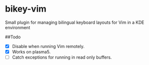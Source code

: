 bikey-vim
=========

Small plugin for managing bilingual keyboard layouts for Vim in a KDE environment

##Todo
- [x] Disable when running Vim remotely.
- [x] Works on plasma5.
- [ ] Catch exceptions for running in read only buffers.

